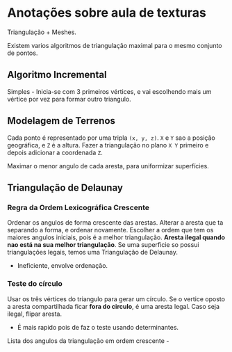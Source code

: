 # Anotações sobre aula de texturas

Triangulação + Meshes.

Existem varios algoritmos de triangulação maximal para o mesmo conjunto de pontos.

## Algoritmo Incremental

Simples - Inicia-se com 3 primeiros vértices, e vai escolhendo mais um vértice por vez para formar outro triangulo.

## Modelagem de Terrenos

Cada ponto é representado por uma tripla `(x, y, z)`. `X` e `Y` sao a posição geográfica, e `Z` é a altura. Fazer a triangulação no plano `X Y` primeiro e depois adicionar a coordenada `Z`.

Maximar o menor angulo de cada aresta, para uniformizar superfícies.

## Triangulação de Delaunay

### Regra da Ordem Lexicográfica Crescente

Ordenar os angulos de forma crescente das arestas. Alterar a aresta que ta separando a forma, e ordenar novamente. Escolher a ordem que tem os maiores angulos iniciais, pois é a melhor triangulação. **Aresta ilegal quando nao está na sua melhor triangulação**. Se uma superficie so possui triangulações legais, temos uma Triangulação de Delaunay.

- Ineficiente, envolve ordenação.

### Teste do círculo

Usar os três vértices do triangulo para gerar um círculo. Se o vertice oposto a aresta compartilhada ficar **fora do circulo**, é uma aresta legal. Caso seja ilegal, flipar aresta.

- É mais rapido pois de faz o teste usando determinantes.

Lista dos angulos da triangulação em ordem crescente - 

